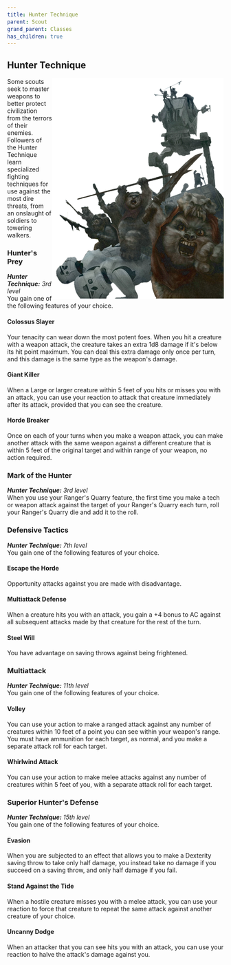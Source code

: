 ```yaml
---
title: Hunter Technique
parent: Scout
grand_parent: Classes
has_children: true
---
```


## Hunter Technique 

<img src='../../../../zzImages/Classes/scout_hunter.png' style='float:right; width:400px;'>

Some scouts seek to master weapons to better protect civilization from the terrors of their enemies. Followers of the Hunter Technique learn specialized fighting techniques for use against the most dire threats, from an onslaught of soldiers to towering walkers.

### Hunter's Prey
_**Hunter Technique:** 3rd level_<br>
You gain one of the following features of your choice. 

#### Colossus Slayer
Your tenacity can wear down the most potent foes. When you hit a creature with a weapon attack, the creature takes an extra 1d8 damage if it's below its hit point maximum. You can deal this extra damage only once per turn, and this damage is the same type as the weapon's damage. 

#### Giant Killer
When a Large or larger creature within 5 feet of you hits or misses you with an attack, you can use your reaction to attack that creature immediately after its attack, provided that you can see the creature. 

#### Horde Breaker
Once on each of your turns when you make a weapon attack, you can make another attack with the same weapon against a different creature that is within 5 feet of the original target and within range of your weapon, no action required.



### Mark of the Hunter
_**Hunter Technique:** 3rd level_<br>
When you use your Ranger's Quarry feature, the first time you make a tech or weapon attack against the target of your Ranger's Quarry each turn, roll your Ranger's Quarry die and add it to the roll.

### Defensive Tactics 
_**Hunter Technique:** 7th level_<br>
You gain one of the following features of your choice. 

#### Escape the Horde
Opportunity attacks against you are made with disadvantage.

#### Multiattack Defense
When a creature hits you with an attack, you gain a +4 bonus to AC against all subsequent attacks made by that creature for the rest of the turn. 

#### Steel Will
You have advantage on saving throws against being frightened.

### Multiattack 
_**Hunter Technique:** 11th level_<br>
You gain one of the following features of your choice. 

#### Volley
You can use your action to make a ranged attack against any number of creatures within 10 feet of a point you can see within your weapon's range. You must have ammunition for each target, as normal, and you make a separate attack roll for each target. 

#### Whirlwind Attack
You can use your action to make melee attacks against any number of creatures within 5 feet of you, with a separate attack roll for each target.

### Superior Hunter's Defense 
_**Hunter Technique:** 15th level_<br>
You gain one of the following features of your choice. 

#### Evasion
When you are subjected to an effect that allows you to make a Dexterity saving throw to take only half damage, you instead take no damage if you succeed on a saving throw, and only half damage if you fail.

#### Stand Against the Tide
When a hostile creature misses you with a melee attack, you can use your reaction to force that creature to repeat the same attack against another creature of your choice. 

#### Uncanny Dodge
When an attacker that you can see hits you with an attack, you can use your reaction to halve the attack's damage against you.
